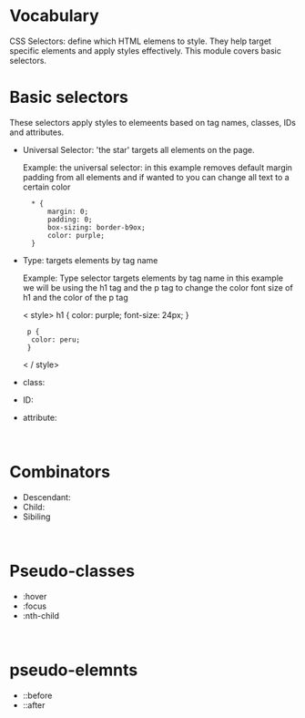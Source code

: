 # Vocabulary
CSS Selectors: define which HTML elemens to style. They help target specific elements and apply styles effectively. This module covers basic selectors.
<br/>

# Basic selectors
These selectors apply styles to elemeents based on tag names, classes, IDs and attributes.

- Universal Selector: 'the star' targets all elements on the page.

  Example: the universal selector: in this example removes default margin padding from all elements and if wanted to you can change all text to a certain color

        * {
            margin: 0;
            padding: 0;
            box-sizing: border-b9ox;
            color: purple;
        }

- Type: targets elements by tag name 

  Example: Type selector targets elements by tag name in this example we will be using the h1 tag and the p tag to change the color font size of h1 and the color of the p tag
  
    < style>
       h1 {
        color: purple;
        font-size: 24px;
       }

       p {
        color: peru;
       }
    < / style> 

- class:
- ID:
- attribute:
<br/>

# Combinators
- Descendant: 
- Child:
- Sibiling
<br/>

# Pseudo-classes
- :hover
- :focus
- :nth-child
<br/>

# pseudo-elemnts
- ::before
- ::after
   


 
